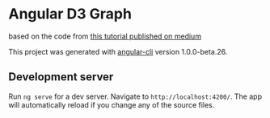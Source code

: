 # Angular D3 Graph

based on the code from [this tutorial published on medium](https://medium.com/@lsharir/visualizing-data-with-angular-and-d3-209dde784aeb)

This project was generated with [angular-cli](https://github.com/angular/angular-cli) version 1.0.0-beta.26.

## Development server
Run `ng serve` for a dev server. Navigate to `http://localhost:4200/`. The app will automatically reload if you change any of the source files.
